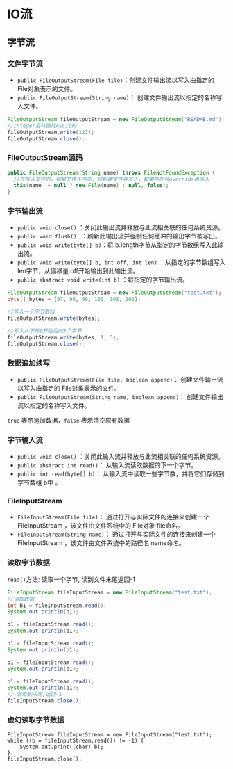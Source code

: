 # IO流

## 字节流

### 文件字节流

* `public FileOutputStream(File file)`：创建文件输出流以写入由指定的 File对象表示的文件。 
* `public FileOutputStream(String name)`： 创建文件输出流以指定的名称写入文件。  

```java
FileOutputStream fileOutputStream = new FileOutputStream("README.md");
//Integer会转换成ASCII码
fileOutputStream.write(123);
fileOutputStream.close();
```

### FileOutputStream源码

```java
public FileOutputStream(String name) throws FileNotFoundException {
  //在写入文件时，如果文件不存在，则新建文件并写入，如果存在会override再写入
  this(name != null ? new File(name) : null, false);
}
```

### 字节输出流

* `public void close()` ：关闭此输出流并释放与此流相关联的任何系统资源。  
* `public void flush() ` ：刷新此输出流并强制任何缓冲的输出字节被写出。  
* `public void write(byte[] b)`：将 b.length字节从指定的字节数组写入此输出流。  
* `public void write(byte[] b, int off, int len)` ：从指定的字节数组写入 len字节，从偏移量 off开始输出到此输出流。  
* `public abstract void write(int b)` ：将指定的字节输出流。

```java
FileOutputStream fileOutputStream = new FileOutputStream("test.txt");
byte[] bytes = {97, 98, 99, 100, 101, 102};

//写入一个字节数组
fileOutputStream.write(bytes);

//写入从下标1开始后的3个字节
fileOutputStream.write(bytes, 1, 3);
fileOutputStream.close();
```

### 数据追加续写

- `public FileOutputStream(File file, boolean append)`： 创建文件输出流以写入由指定的 File对象表示的文件。  
- `public FileOutputStream(String name, boolean append)`： 创建文件输出流以指定的名称写入文件。  

`true` 表示追加数据，`false` 表示清空原有数据

### 字节输入流

- `public void close()` ：关闭此输入流并释放与此流相关联的任何系统资源。    
- `public abstract int read()`： 从输入流读取数据的下一个字节。 
- `public int read(byte[] b)`： 从输入流中读取一些字节数，并将它们存储到字节数组 b中 。

### FileInputStream

* `FileInputStream(File file)`： 通过打开与实际文件的连接来创建一个 FileInputStream ，该文件由文件系统中的 File对象 file命名。 
* `FileInputStream(String name)`： 通过打开与实际文件的连接来创建一个 FileInputStream ，该文件由文件系统中的路径名 name命名。  

### 读取字节数据

`read()`方法: 读取一个字节, 读到文件末尾返回-1

```java
FileInputStream fileInputStream = new FileInputStream("test.txt");
//读取数据
int b1 = fileInputStream.read();
System.out.println(b1);

b1 = fileInputStream.read();
System.out.println(b1);

b1 = fileInputStream.read();
System.out.println(b1);

b1 = fileInputStream.read();
System.out.println(b1);

b1 = fileInputStream.read();
System.out.println(b1);
// 读取到末尾,返回-1
fileInputStream.close();
```

### 虚幻读取字节数据

```
FileInputStream fileInputStream = new FileInputStream("test.txt");
while ((b = fileInputStream.read()) != -1) {
    System.out.print((char) b);
}
fileInputStream.close();
```

 
